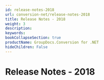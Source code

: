 ```yaml
---
id: release-notes-2018
url: conversion-net/release-notes-2018
title: Release Notes - 2018
weight: 3
description: 
keywords: 
bookCollapseSection: true
productName: GroupDocs.Conversion for .NET
hideChildren: False
---
```


# Release Notes - 2018
